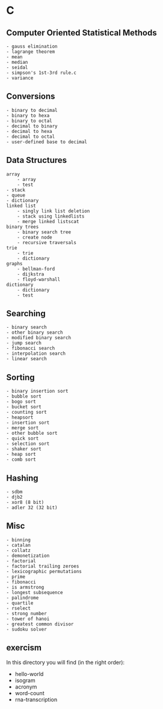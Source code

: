 # C

## Computer Oriented Statistical Methods
	- gauss elimination
	- lagrange theorem
	- mean
	- median
	- seidal
	- simpson's 1st-3rd rule.c
	- variance

## Conversions
	- binary to decimal
	- binary to hexa
	- binary to octal
	- decimal to binary
	- decimal to hexa
	- decimal to octal
	- user-defined base to decimal

## Data Structures
	array
		- array
		- test
	- stack
	- queue
	- dictionary
	linked list
		- singly link list deletion
		- stack using linkedlists
		- merge linked listscat
	binary trees
		- binary search tree
		- create node
		- recursive traversals
	trie
		- trie
		- dictionary
	graphs
		- bellman-ford
		- dijkstra
		- floyd-warshall
	dictionary
		- dictionary
		- test


## Searching
	- binary search
	- other binary search
	- modified binary search
	- jump search
	- fibonacci search
 	- interpolation search
	- linear search


## Sorting
	- binary insertion sort
	- bubble sort
	- bogo sort
	- bucket sort
	- counting sort
	- heapsort
	- insertion sort
	- merge sort
	- other bubble sort
	- quick sort
	- selection sort
	- shaker sort
	- heap sort
	- comb sort

## Hashing
	- sdbm
	- djb2
	- xor8 (8 bit)
	- adler 32 (32 bit)


## Misc
	- binning
	- catalan
	- collatz
	- demonetization
	- factorial
	- factorial trailing zeroes
	- lexicographic permutations
	- prime
	- fibonacci
	- is armstrong
	- longest subsequence
	- palindrome
	- quartile
	- rselect
	- strong number
	- tower of hanoi
	- greatest common divisor
	- sudoku solver


## exercism
In this directory you will find (in the right order):
* hello-world
* isogram
* acronym
* word-count
* rna-transcription
